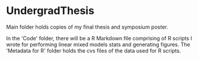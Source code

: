 # UndergradThesis

Main folder holds copies of my final thesis and symposium poster.

In the 'Code' folder, there will be a R Markdown file comprising of R scripts I wrote for performing linear mixed models stats and generating figures. The 'Metadata for R' folder holds the cvs files of the data used for R scripts.
